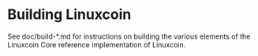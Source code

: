 Building Linuxcoin
================

See doc/build-*.md for instructions on building the various
elements of the Linuxcoin Core reference implementation of Linuxcoin.
